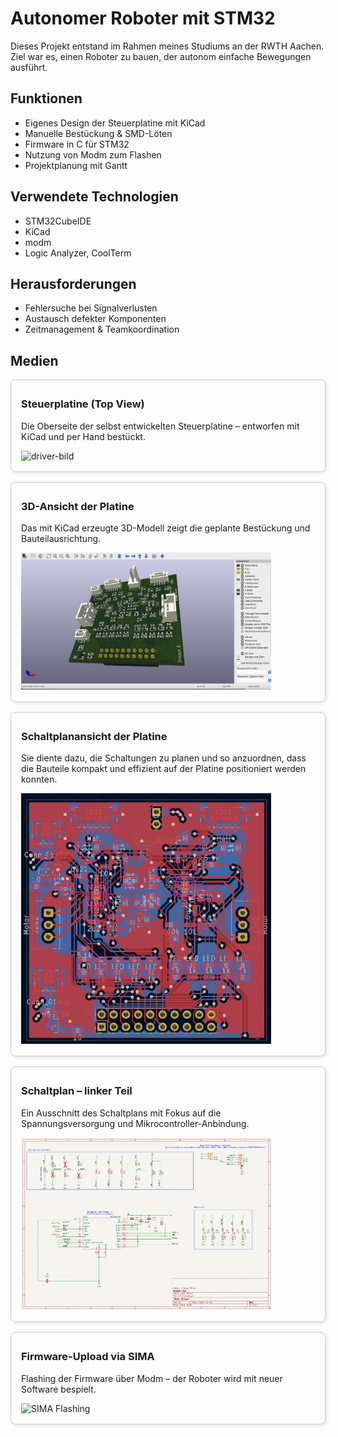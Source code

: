 # Autonomer Roboter mit STM32
Dieses Projekt entstand im Rahmen meines Studiums an der RWTH Aachen. Ziel war es, einen Roboter zu bauen, der autonom einfache Bewegungen ausführt.

## Funktionen
- Eigenes Design der Steuerplatine mit KiCad
- Manuelle Bestückung & SMD-Löten
- Firmware in C für STM32
- Nutzung von Modm zum Flashen
- Projektplanung mit Gantt

## Verwendete Technologien
- STM32CubeIDE
- KiCad
- modm
- Logic Analyzer, CoolTerm

## Herausforderungen
- Fehlersuche bei Signalverlusten
- Austausch defekter Komponenten
- Zeitmanagement & Teamkoordination

## Medien
<div style="border:1px solid #ccc; border-radius:8px; padding:16px; margin:16px 0; box-shadow:2px 2px 6px rgba(0,0,0,0.1);">
  <h3 style="margin-top:12px;">Steuerplatine (Top View)</h3>
  <p>Die Oberseite der selbst entwickelten Steuerplatine – entworfen mit KiCad und per Hand bestückt.</p>
  <img src="docs/media/driver.png" alt="driver-bild" width="400"/>
</div>

<div style="border:1px solid #ccc; border-radius:8px; padding:16px; margin:16px 0; box-shadow:2px 2px 6px rgba(0,0,0,0.1);">
  <h3 style="margin-top:12px;">3D-Ansicht der Platine</h3>
  <p>Das mit KiCad erzeugte 3D-Modell zeigt die geplante Bestückung und Bauteilausrichtung.</p>
  <img src="docs/media/3dview_driver.png" alt="3D-Ansicht" width="400"/>
</div>

<div style="border:1px solid #ccc; border-radius:8px; padding:16px; margin:16px 0; box-shadow:2px 2px 6px rgba(0,0,0,0.1);">
  <h3 style="margin-top:12px;">Schaltplanansicht der Platine</h3>
  <p>Sie diente dazu, die Schaltungen zu planen und so anzuordnen, dass die Bauteile kompakt und effizient auf der Platine positioniert werden konnten.</p>
  <img src="docs/media/pcb_driver.png" alt="Bestückte Platine" width="400"/>
</div>

<div style="border:1px solid #ccc; border-radius:8px; padding:16px; margin:16px 0; box-shadow:2px 2px 6px rgba(0,0,0,0.1);">
  <h3 style="margin-top:12px;">Schaltplan – linker Teil</h3>
  <p>Ein Ausschnitt des Schaltplans mit Fokus auf die Spannungsversorgung und Mikrocontroller-Anbindung.</p>
  <img src="docs/media/schematic_left_driver.png" alt="Schaltplan (links)" width="400"/>
</div>

<div style="border:1px solid #ccc; border-radius:8px; padding:16px; margin:16px 0; box-shadow:2px 2px 6px rgba(0,0,0,0.1);">
  <h3 style="margin-top:12px;">Firmware-Upload via SIMA</h3>
  <p>Flashing der Firmware über Modm – der Roboter wird mit neuer Software bespielt.</p>
  <img src="docs/media/sima_robot_flashing.png" alt="SIMA Flashing" width="400"/>
</div>